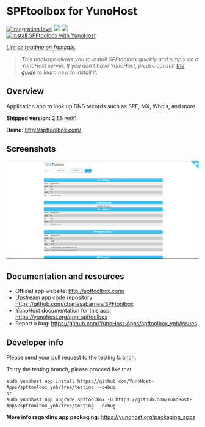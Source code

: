 <!--
N.B.: This README was automatically generated by https://github.com/YunoHost/apps/tree/master/tools/README-generator
It shall NOT be edited by hand.
-->

# SPFtoolbox for YunoHost

[![Integration level](https://dash.yunohost.org/integration/spftoolbox.svg)](https://dash.yunohost.org/appci/app/spftoolbox) ![](https://ci-apps.yunohost.org/ci/badges/spftoolbox.status.svg) ![](https://ci-apps.yunohost.org/ci/badges/spftoolbox.maintain.svg)  
[![Install SPFtoolbox with YunoHost](https://install-app.yunohost.org/install-with-yunohost.svg)](https://install-app.yunohost.org/?app=spftoolbox)

*[Lire ce readme en français.](./README_fr.md)*

> *This package allows you to install SPFtoolbox quickly and simply on a YunoHost server.
If you don't have YunoHost, please consult [the guide](https://yunohost.org/#/install) to learn how to install it.*

## Overview

Application app to look up DNS records such as SPF, MX, Whois, and more

**Shipped version:** 2.1.1~ynh1

**Demo:** http://spftoolbox.com/

## Screenshots

![](./doc/screenshots/687474703a2f2f692e696d6775722e636f6d2f4143785a5074512e706e67.png)

## Documentation and resources

* Official app website: http://spftoolbox.com/
* Upstream app code repository: https://github.com/charlesabarnes/SPFtoolbox
* YunoHost documentation for this app: https://yunohost.org/app_spftoolbox
* Report a bug: https://github.com/YunoHost-Apps/spftoolbox_ynh/issues

## Developer info

Please send your pull request to the [testing branch](https://github.com/YunoHost-Apps/spftoolbox_ynh/tree/testing).

To try the testing branch, please proceed like that.
```
sudo yunohost app install https://github.com/YunoHost-Apps/spftoolbox_ynh/tree/testing --debug
or
sudo yunohost app upgrade spftoolbox -u https://github.com/YunoHost-Apps/spftoolbox_ynh/tree/testing --debug
```

**More info regarding app packaging:** https://yunohost.org/packaging_apps